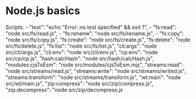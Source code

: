 # Node.js basics

Scripts:
    - "test": "echo \"Error: no test specified\" && exit 1",
    - "fs:read": "node src/fs/read.js",
    - "fs:rename": "node src/fs/rename.js",
    - "fs:copy": "node src/fs/copy.js",
    "fs:create": "node src/fs/create.js",
    "fs:delete": "node src/fs/delete.js",
    "fs:list": "node src/fs/list.js",
    "cli:args": "node src/cli/args.js",
    "cli:env": "node src/cli/env.js",
    "cp:env": "node src/cp/cp.js",
    "hash:calcHash": "node src/hash/calcHash.js",
    "modules:cjsToEsm": "node src/modules/cjsToEsm.mjs",
    "streams:read": "node src/streams/read.js",
    "streams:write": "node src/streams/writed.js",
    "streams:transform": "node src/streams/transform.js",
    "wt:main": "node src/wt/main.js",
    "zip:compress": "node src/zip/compress.js",
    "zip:decompress": "node src/zip/decompress.js
